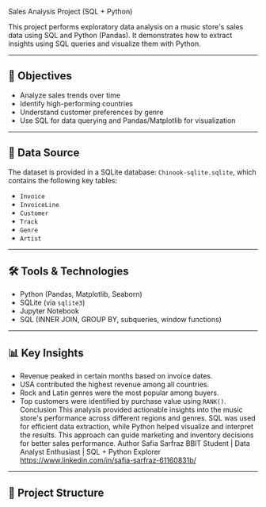 Sales Analysis Project (SQL + Python)

This project performs exploratory data analysis on a music store's sales data using SQL and Python (Pandas). It demonstrates how to extract insights using SQL queries and visualize them with Python.

---

## 📌 Objectives

- Analyze sales trends over time
- Identify high-performing countries
- Understand customer preferences by genre
- Use SQL for data querying and Pandas/Matplotlib for visualization

---

## 📂 Data Source

The dataset is provided in a SQLite database: `Chinook-sqlite.sqlite`, which contains the following key tables:

- `Invoice`
- `InvoiceLine`
- `Customer`
- `Track`
- `Genre`
- `Artist`

---

## 🛠️ Tools & Technologies

- Python (Pandas, Matplotlib, Seaborn)
- SQLite (via `sqlite3`)
- Jupyter Notebook
- SQL (INNER JOIN, GROUP BY, subqueries, window functions)

---

## 📊 Key Insights

- Revenue peaked in certain months based on invoice dates.
- USA contributed the highest revenue among all countries.
- Rock and Latin genres were the most popular among buyers.
- Top customers were identified by purchase value using `RANK()`.
Conclusion
This analysis provided actionable insights into the music store's performance across different regions and genres. SQL was used for efficient data extraction, while Python helped visualize and interpret the results. This approach can guide marketing and inventory decisions for better sales performance.
Author
Safia Sarfraz
BBIT Student | Data Analyst Enthusiast | SQL + Python Explorer
https://www.linkedin.com/in/safia-sarfraz-61160831b/
---

## 📁 Project Structure

